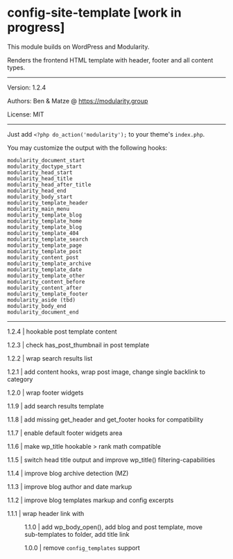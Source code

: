 # config-site-template [work in progress]

This module builds on WordPress and Modularity.

Renders the frontend HTML template with header, footer and all content types.

---

Version: 1.2.4

Authors: Ben & Matze @ https://modularity.group

License: MIT

---

Just add `<?php do_action('modularity');` to your theme's `index.php`.

You may customize the output with the following hooks:

```
modularity_document_start
modularity_doctype_start
modularity_head_start
modularity_head_title
modularity_head_after_title
modularity_head_end
modularity_body_start
modularity_template_header
modularity_main_menu
modularity_template_blog
modularity_template_home
modularity_template_blog
modularity_template_404
modularity_template_search
modularity_template_page
modularity_template_post
modularity_content_post
modularity_template_archive
modularity_template_date
modularity_template_other
modularity_content_before
modularity_content_after
modularity_template_footer
modularity_aside (tbd)
modularity_body_end
modularity_document_end
```

---

1.2.4 | hookable post template content

1.2.3 | check has_post_thumbnail in post template

1.2.2 | wrap search results list

1.2.1 | add content hooks, wrap post image, change single backlink to category

1.2.0 | wrap footer widgets

1.1.9 | add search results template

1.1.8 | add missing get_header and get_footer hooks for compatibility

1.1.7 | enable default footer widgets area 

1.1.6 | make wp_title hookable > rank math compatible

1.1.5 | switch head title output and improve wp_title() filtering-capabilities

1.1.4 | improve blog archive detection (MZ)

1.1.3 | improve blog author and date markup

1.1.2 | improve blog templates markup and config excerpts

1.1.1 | wrap header link with <figure>

1.1.0 | add wp_body_open(), add blog and post template, move sub-templates to folder, add title link

1.0.0 | remove `config_templates` support
